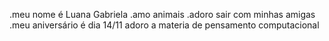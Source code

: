 .meu nome é Luana Gabriela
.amo animais
.adoro sair com minhas amigas
.meu aniversário é dia 14/11
adoro a materia de pensamento computacional
